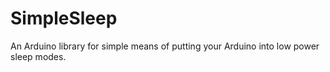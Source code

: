 # SimpleSleep
An Arduino library for simple means of putting your Arduino into low power sleep modes.
